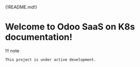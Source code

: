 {!README.md!}

# Welcome to Odoo SaaS on K8s documentation!


!!! note

    This project is under active development.
